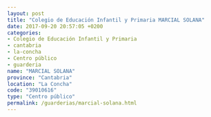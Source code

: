 ```yaml
---
layout: post
title: "Colegio de Educación Infantil y Primaria MARCIAL SOLANA"
date: 2017-09-20 20:57:05 +0200
categories:
- Colegio de Educación Infantil y Primaria
- cantabria
- la-concha
- Centro público
- guarderia
name: "MARCIAL SOLANA"
province: "Cantabria"
location: "La Concha"
code: "39010616"
type: "Centro público"
permalink: /guarderias/marcial-solana.html
---
```

